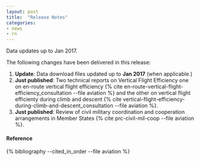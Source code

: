 ```yaml
---
layout: post
title:  "Release Notes"
categories:
- news
- rn
---
```


Data updates up to Jan 2017.

The following changes have been delivered in this release:

1. **Update**: Data download files updated up to **Jan 2017** (when applicable.)
1. **Just published**: Two technical reports on Vertical Flight Efficiency
   one on en-route vertical flight efficiency
   {% cite en-route-vertical-flight-efficiency_consultation --file aviation  %}
   and the other on vertical flight efficienty during climb and descent
   {% cite vertical-flight-efficiency-during-climb-and-descent_consultation --file aviation  %}.
 1. **Just published**: Review of civil military coordination and cooperation arrangements in Member States
   {% cite prc-civil-mil-coop --file aviation  %}.


#### Reference

{% bibliography --cited_in_order --file aviation %}
